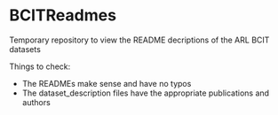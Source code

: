 # BCITReadmes
Temporary repository to view the README decriptions of the ARL BCIT datasets

Things to check:

* The READMEs make sense and have no typos
* The dataset_description files have the appropriate publications and authors
